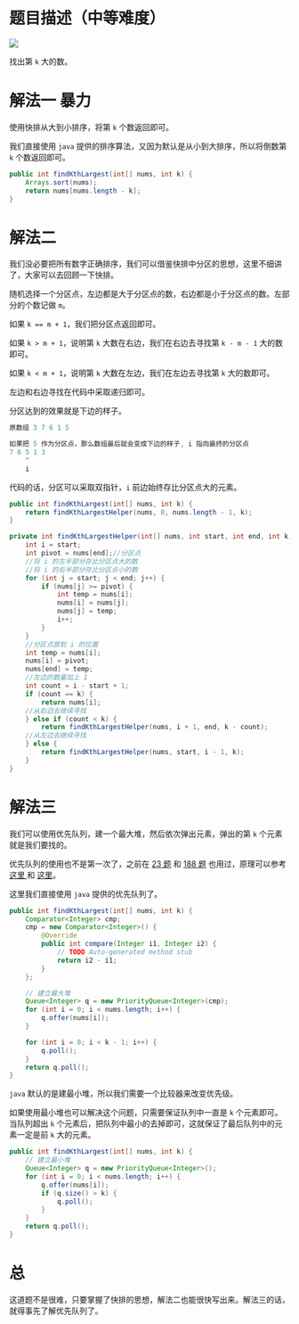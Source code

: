 # 题目描述（中等难度）

![](https://windliang.oss-cn-beijing.aliyuncs.com/215.jpg)

找出第 `k` 大的数。

# 解法一 暴力

使用快排从大到小排序，将第 `k` 个数返回即可。

我们直接使用 `java` 提供的排序算法，又因为默认是从小到大排序，所以将倒数第 `k` 个数返回即可。

```java
public int findKthLargest(int[] nums, int k) {
    Arrays.sort(nums);
    return nums[nums.length - k];
}
```

# 解法二

我们没必要把所有数字正确排序，我们可以借鉴快排中分区的思想，这里不细讲了，大家可以去回顾一下快排。

随机选择一个分区点，左边都是大于分区点的数，右边都是小于分区点的数。左部分的个数记做 `m`。

如果 `k == m + 1`，我们把分区点返回即可。

如果 `k > m + 1`，说明第 `k` 大数在右边，我们在右边去寻找第 `k - m - 1` 大的数即可。

如果 `k < m + 1`，说明第 `k` 大数在左边，我们在左边去寻找第 `k` 大的数即可。

左边和右边寻找在代码中采取递归即可。

分区达到的效果就是下边的样子。

```java
原数组 3 7 6 1 5

如果把 5 作为分区点，那么数组最后就会变成下边的样子, i 指向最终的分区点
7 6 5 1 3
    ^
    i
```

代码的话，分区可以采取双指针，`i` 前边始终存比分区点大的元素。

```java
public int findKthLargest(int[] nums, int k) {
    return findKthLargestHelper(nums, 0, nums.length - 1, k);
}

private int findKthLargestHelper(int[] nums, int start, int end, int k) {
    int i = start;
    int pivot = nums[end];//分区点
    //将 i 的左半部分存比分区点大的数
    //将 i 的右半部分存比分区点小的数
    for (int j = start; j < end; j++) {
        if (nums[j] >= pivot) {
            int temp = nums[i];
            nums[i] = nums[j];
            nums[j] = temp;
            i++;
        }
    }
    //分区点放到 i 的位置
    int temp = nums[i];
    nums[i] = pivot;
    nums[end] = temp;
    //左边的数量加上 1
    int count = i - start + 1;
    if (count == k) {
        return nums[i];
    //从右边去继续寻找
    } else if (count < k) {
        return findKthLargestHelper(nums, i + 1, end, k - count);
    //从左边去继续寻找    
    } else {
        return findKthLargestHelper(nums, start, i - 1, k);
    }
}
```

# 解法三

我们可以使用优先队列，建一个最大堆，然后依次弹出元素，弹出的第 `k` 个元素就是我们要找的。

优先队列的使用也不是第一次了，之前在 [23 题](https://leetcode.wang/leetCode-23-Merge-k-Sorted-Lists.html) 和 [188 题](https://leetcode.wang/leetcode-188-Best-Time-to-Buy-and-Sell-StockIV.html) 也用过，原理可以参考 [这里 ](http://blog.51cto.com/ahalei/1425314?source=dra)和 [这里](http://blog.51cto.com/ahalei/1427156)。

这里我们直接使用 `java` 提供的优先队列了。

```java
public int findKthLargest(int[] nums, int k) {
    Comparator<Integer> cmp;
    cmp = new Comparator<Integer>() {
        @Override
        public int compare(Integer i1, Integer i2) {
            // TODO Auto-generated method stub
            return i2 - i1;
        }
    };

    // 建立最大堆
    Queue<Integer> q = new PriorityQueue<Integer>(cmp);
    for (int i = 0; i < nums.length; i++) {
        q.offer(nums[i]);
    }

    for (int i = 0; i < k - 1; i++) {
        q.poll();
    }
    return q.poll();
}
```

`java` 默认的是建最小堆，所以我们需要一个比较器来改变优先级。

如果使用最小堆也可以解决这个问题，只需要保证队列中一直是 `k` 个元素即可。当队列超出 `k` 个元素后，把队列中最小的去掉即可，这就保证了最后队列中的元素一定是前 `k` 大的元素。

```java
public int findKthLargest(int[] nums, int k) {
    // 建立最小堆
    Queue<Integer> q = new PriorityQueue<Integer>();
    for (int i = 0; i < nums.length; i++) {
        q.offer(nums[i]);
        if (q.size() > k) {
            q.poll();
        }
    }
    return q.poll();
}
```

# 总

这道题不是很难，只要掌握了快排的思想，解法二也能很快写出来。解法三的话，就得事先了解优先队列了。

